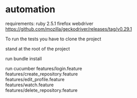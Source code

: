 # automation

requirements:
ruby 2.5.1
firefox webdriver https://github.com/mozilla/geckodriver/releases/tag/v0.29.1

To run the tests you have to clone the project

stand at the root of the project

run
bundle install

run
cucumber features/login.feature \
features/create_repository.feature \
features/edit_profile.feature \
features/watch.feature \
features/delete_repository.feature
